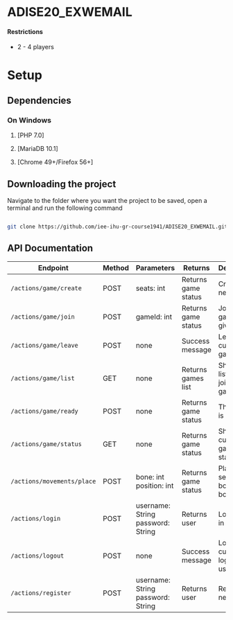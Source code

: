 # ADISE20_EXWEMAIL

#### Restrictions

- 2 - 4 players



# Setup



## Dependencies



### On Windows

1. [PHP 7.0]



2. [MariaDB 10.1]



3. [Chrome 49+/Firefox 56+]


## Downloading the project



Navigate to the folder where you want the project to be saved, open a terminal and run the following command

```bash

git clone https://github.com/iee-ihu-gr-course1941/ADISE20_EXWEMAIL.git

```

## API Documentation

| Endpoint | Method | Parameters | Returns | Description |
|----------|--------|------------|---------|-------------|
| `/actions/game/create` | POST | seats: int  | Returns game status | Creates new game |
| `/actions/game/join` | POST | gameId: int | Returns game status | Joins a game with given id |
| `/actions/game/leave` | POST | none | Success message | Leaves the current game |
| `/actions/game/list` | GET | none | Returns games list | Shows the list of joinable games |
| `/actions/game/ready` | POST | none | Returns game status | The player is ready |
| `/actions/game/status` | GET | none | Returns game status | Shows current game's status |
| `/actions/movements/place` | POST | bone: int<br/>position: int | Returns game status | Places selected bone into board |
| `/actions/login` | POST | username: String<br/>password: String | Returns user | Logs user in |
| `/actions/logout` | POST | none | Success message | Logs current logged in user out |
| `/actions/register` | POST | username: String<br/>password: String | Returns user | Registers new user |
